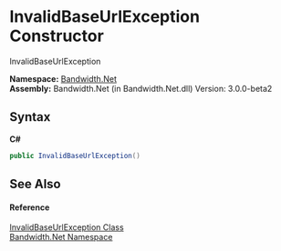 ﻿# InvalidBaseUrlException Constructor 
 

InvalidBaseUrlException

**Namespace:**&nbsp;<a href ="N_Bandwidth_Net.md">Bandwidth.Net</a><br />**Assembly:**&nbsp;Bandwidth.Net (in Bandwidth.Net.dll) Version: 3.0.0-beta2

## Syntax

**C#**<br />
``` C#
public InvalidBaseUrlException()
```


## See Also


#### Reference
<a href ="T_Bandwidth_Net_InvalidBaseUrlException.md">InvalidBaseUrlException Class</a><br /><a href ="N_Bandwidth_Net.md">Bandwidth.Net Namespace</a><br />